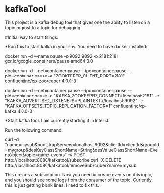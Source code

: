 # kafkaTool
This project is a kafka debug tool that gives one the ability to listen on a topic or post to a topic for debugging.

#Initial way to start things:

*Run this to start kafka in your env. You need to have docker installed:

docker run -d --name pause -p 9092:9092 -p 2181:2181 gcr.io/google_containers/pause-amd64:3.0

docker run -d --net=container:pause --ipc=container:pause --pid=container:pause -e "ZOOKEEPER_CLIENT_PORT=2181" confluentinc/cp-zookeeper:4.0.0-3

docker run -d --net=container:pause --ipc=container:pause --pid=container:pause -e "KAFKA_ZOOKEEPER_CONNECT=localhost:2181" -e "KAFKA_ADVERTISED_LISTENERS=PLAINTEXT://localhost:9092" -e "KAFKA_OFFSETS_TOPIC_REPLICATION_FACTOR=1" confluentinc/cp-kafka:4.0.0-3


*Start kafka tool. I am currently starting it in IntelliJ:

Run the following command:

curl -d "name=mysub&bootstrapServers=localhost:9092&clientId=clientId&groupId=mygroup&desKeyClassShortName=String&desValueClassShortName=EventObject&topic=game-events" -X POST http://localhost:8080/kafkatool/subscribe
curl -X DELETE http://localhost:8080/kafkatool/removeSubscriber?name=mysub


This creates a subscription. Now you need to create events on this topic, and you should see some logs from the consumer of the topic. 
Currently, this is just getting blank lines. I need to fix this.